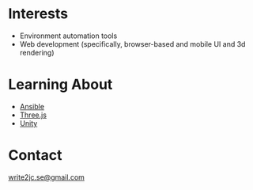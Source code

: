 # Interests

- Environment automation tools
- Web development (specifically, browser-based and mobile UI and 3d rendering)

# Learning About

- [Ansible](https://www.ansible.com/)
- [Three.js](https://threejs.org/)
- [Unity](https://unity.com/)

# Contact

write2jc.se@gmail.com


<!---
jhcarr/jhcarr is a ✨ special ✨ repository because its `README.md` (this file) appears on your GitHub profile.
You can click the Preview link to take a look at your changes.
--->
